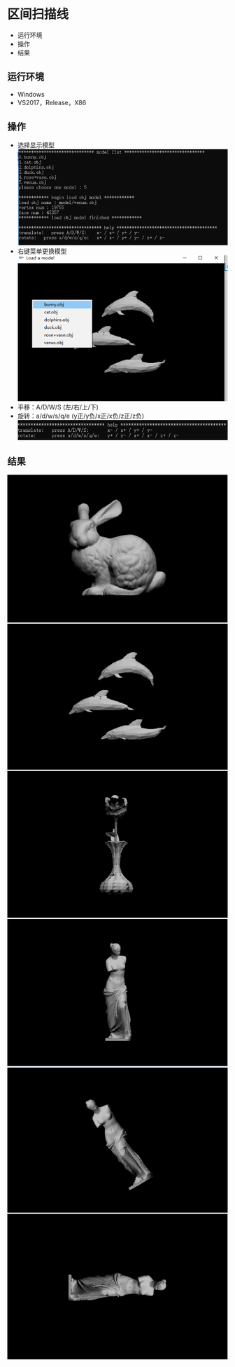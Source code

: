 # 区间扫描线
* 运行环境
* 操作
* 结果
## 运行环境
* Windows
* VS2017，Release，X86
## 操作
* 选择显示模型<br>
![](/imgs/0.png)<br>
* 右键菜单更换模型<br>
![](/imgs/1.png)<br>
* 平移：A/D/W/S (左/右/上/下)
* 旋转：a/d/w/s/q/e  (y正/y负/x正/x负/z正/z负)<br>
![](/imgs/8.png)<br>
## 结果
![](/imgs/2.png) 
![](/imgs/3.png)
![](/imgs/4.png) 
![](/imgs/5.png)
![](/imgs/6.png)
![](/imgs/7.png)


